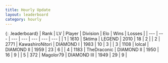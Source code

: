 ```yaml
---
title: Hourly Update
layout: leaderboard
category: hourly
---
```


{: .leaderboard}
| Rank | LV | Player | Division | Elo | Wins | Losses |
| --- | --- | --- | --- | --- | --- | --- |
| <span data-change="0">1</span> | 1610 | <span title="ID: 353063">Sktima</span> | LEGEND | <span data-change="0">2010</span> | <span data-change="0">18</span> | <span data-change="0">2</span> |
| <span data-change="0">2</span> | 2771 | <span title="ID: 164871">KawashiroNitori</span> | DIAMOND I | <span data-change="0">1983</span> | <span data-change="0">10</span> | <span data-change="0">3</span> |
| <span data-change="0">3</span> | 1108 | <span title="ID: 487583">lolcal</span> | DIAMOND II | <span data-change="0">1959</span> | <span data-change="0">23</span> | <span data-change="0">6</span> |
| <span data-change="0">4</span> | 1183 | <span title="ID: 544310">TheDraconic</span> | DIAMOND II | <span data-change="0">1950</span> | <span data-change="0">16</span> | <span data-change="0">9</span> |
| <span data-change="3">5</span> | 372 | <span title="ID: 633660">Magolor79</span> | DIAMOND III | <span data-change="34">1949</span> | <span data-change="6">29</span> | <span data-change="2">9</span> |